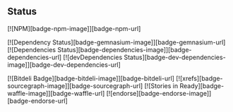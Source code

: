 ## Status
[![NPM][badge-npm-image]][badge-npm-url]

[![Dependency Status][badge-gemnasium-image]][badge-gemnasium-url] [![Dependencies Status][badge-dependencies-image]][badge-dependencies-url] [![devDependencies Status][badge-dev-dependencies-image]][badge-dev-dependencies-url]

[![Bitdeli Badge][badge-bitdeli-image]][badge-bitdeli-url] [![xrefs][badge-sourcegraph-image]][badge-sourcegraph-url] [![Stories in Ready][badge-waffle-image]][badge-waffle-url] [![endorse][badge-endorse-image]][badge-endorse-url]